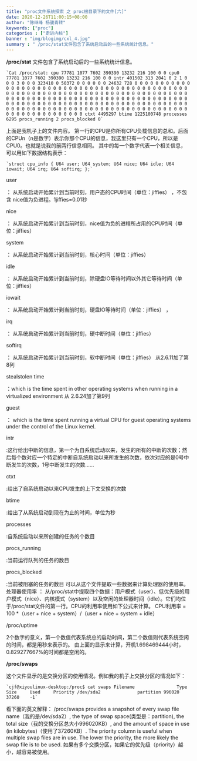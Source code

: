 ```yaml
---
title: "proc文件系统探索 之 proc根目录下的文件[六]"
date: 2020-12-26T11:00:15+08:00
author: "陈继峰 杨骏青转"
keywords: ["proc"]
categories : ["走进内核"]
banner : "img/blogimg/cxl_4.jpg"
summary : " /proc/stat文件包含了系统启动后的一些系统统计信息。"
---
```


 **/proc/stat** 文件包含了系统启动后的一些系统统计信息。

```
`Cat /proc/stat: cpu 77781 1077 7602 390390 13232 216 100 0 0 cpu0 77781 1077 7602 390390 13232 216 100 0 0 intr 401502 313 2041 0 2 1 0 0 0 3 0 0 0 323410 0 50372 0 0 0 0 0 0 24632 728 0 0 0 0 0 0 0 0 0 0 0 0 0 0 0 0 0 0 0 0 0 0 0 0 0 0 0 0 0 0 0 0 0 0 0 0 0 0 0 0 0 0 0 0 0 0 0 0 0 0 0 0 0 0 0 0 0 0 0 0 0 0 0 0 0 0 0 0 0 0 0 0 0 0 0 0 0 0 0 0 0 0 0 0 0 0 0 0 0 0 0 0 0 0 0 0 0 0 0 0 0 0 0 0 0 0 0 0 0 0 0 0 0 0 0 0 0 0 0 0 0 0 0 0 0 0 0 0 0 0 0 0 0 0 0 0 0 0 0 0 0 0 0 0 0 0 0 0 0 0 0 0 0 0 0 0 0 0 0 0 0 0 0 0 0 0 0 0 0 0 0 0 0 0 0 0 0 0 0 0 0 0 0 0 0 0 0 0 0 0 0 0 0 0 0 0 0 0 0 0 0 ctxt 4495297 btime 1225100748 processes 6295 procs_running 2 procs_blocked 0`
```

上面是我机子上的文件内容。 第一行的CPU是你所有CPU负载信息的总和。后面的CPUn（n是数字）表示你那个CPU的信息，我这里只有一个CPU，所以是CPU0。也就是说我的前两行信息相同。 其中的每一个数字代表一个相关信息，可以用如下数据结构表示：

```
`struct cpu_info { U64 user; U64 system; U64 nice; U64 idle; U64 iowait; U64 irq; U64 softirq; };`
```

user 

： 从系统启动开始累计到当前时刻，用户态的CPU时间（单位：jiffies） ，不包含 nice值为负进程。1jiffies=0.01秒 

nice

： 从系统启动开始累计到当前时刻，nice值为负的进程所占用的CPU时间（单位：jiffies） 

system

 ： 从系统启动开始累计到当前时刻，核心时间（单位：jiffies） 

idle

 ： 从系统启动开始累计到当前时刻，除硬盘IO等待时间以外其它等待时间（单位：jiffies） 

iowait

 ： 从系统启动开始累计到当前时刻，硬盘IO等待时间（单位：jiffies） ， 

irq

： 从系统启动开始累计到当前时刻，硬中断时间（单位：jiffies） 

softirq 

： 从系统启动开始累计到当前时刻，软中断时间（单位：jiffies） 从2.6.11加了第8列

stealstolen time

：which is the time spent in other operating systems when running in a virtualized environment 从 2.6.24加了第9列 

guest

： which is the time spent running a virtual  CPU  for  guest operating systems under the control of the Linux kernel. 

intr

:这行给出中断的信息，第一个为自系统启动以来，发生的所有的中断的次数；然后每个数对应一个特定的中断自系统启动以来所发生的次数，依次对应的是0号中断发生的次数，1号中断发生的次数...... 

ctxt

:给出了自系统启动以来CPU发生的上下文交换的次数 

btime

:给出了从系统启动到现在为止的时间，单位为秒 

processes

:自系统启动以来所创建的任务的个数目 

procs_running

:当前运行队列的任务的数目 

procs_blocked

:当前被阻塞的任务的数目 可以从这个文件提取一些数据来计算处理器的使用率。 处理器使用率 ： 从/proc/stat中提取四个数据：用户模式（user）、低优先级的用户模式（nice）、内核模式（system）以及空闲的处理器时间（idle）。它们均位于/proc/stat文件的第一行。CPU的利用率使用如下公式来计算。 CPU利用率   =   100   *（user   +   nice   +   system）/（user   +   nice   +   system   +   idle） 

/proc/uptime





2个数字的意义，第一个数值代表系统总的启动时间，第二个数值则代表系统空闲的时间，都是用秒来表示的。 由上面的显示来计算，开机1.698469444小时， 0.829277667%的时间都是空闲的。 

**/proc/swaps**

 这个文件显示的是交换分区的使用情况。例如我的机子上交换分区的情况如下：

```
`cjf@xiyoulinux-desktop:/proc$ cat swaps Filename                Type        Size     Used     Priority /dev/sda2              partition 996020     37260    -1`
```

看下面的英文解释： /proc/swaps provides a snapshot of every swap file name（我的是/dev/sda2）, the type of swap space(类型是：partition), the total size（我的交换分区总大小996020KB）, and the amount of space in use (in kilobytes)（使用了37260KB）. The priority column is useful when multiple swap files are in use. The lower the priority, the more likely the swap file is to be used. 如果有多个交换分区，如果它的优先级（priority）越小，越容易被使用。